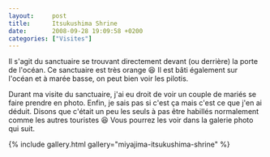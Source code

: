```yaml
---
layout:     post
title:      Itsukushima Shrine
date:       2008-09-28 19:09:58 +0200
categories: ["Visites"]
---
```


Il s'agit du sanctuaire se trouvant directement devant (ou derrière) la porte de l'océan. Ce sanctuaire est très
orange :laughing: Il est bâti également sur l'océan et à marée basse, on peut bien voir les pilotis.

<!--more-->

Durant ma visite du sanctuaire, j'ai eu droit de voir un couple de mariés se faire prendre en photo. Enfin, je sais
pas si c'est ça mais c'est ce que j'en ai déduit. Disons que c'était un peu les seuls à pas être habillés
normalement comme les autres touristes :laughing: Vous pourrez les voir dans la galerie photo qui suit.

{% include gallery.html gallery="miyajima-itsukushima-shrine" %}
